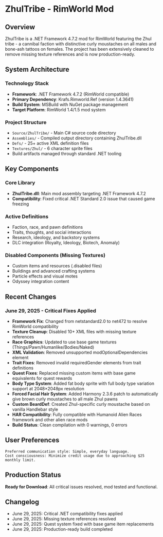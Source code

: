 # ZhulTribe - RimWorld Mod

## Overview
ZhulTribe is a .NET Framework 4.7.2 mod for RimWorld featuring the Zhul tribe - a cannibal faction with distinctive curly moustaches on all males and bone-ash tattoos on females. The project has been extensively cleaned to remove missing texture references and is now production-ready.

## System Architecture
### Technology Stack
- **Framework**: .NET Framework 4.7.2 (RimWorld compatible)
- **Primary Dependency**: Krafs.Rimworld.Ref (version 1.4.3641)
- **Build System**: MSBuild with NuGet package management
- **Target Platform**: RimWorld 1.4/1.5 mod system

### Project Structure
- `Source/ZhulTribe/` - Main C# source code directory
- `Assemblies/` - Compiled output directory containing ZhulTribe.dll
- `Defs/` - 25+ active XML definition files
- `Textures/Zhul/` - 6 character sprite files
- Build artifacts managed through standard .NET tooling

## Key Components
### Core Library
- **ZhulTribe.dll**: Main mod assembly targeting .NET Framework 4.7.2
- **Compatibility**: Fixed critical .NET Standard 2.0 issue that caused game freezing

### Active Definitions
- Faction, race, and pawn definitions
- Traits, thoughts, and social interactions
- Research, ideology, and backstory systems
- DLC integration (Royalty, Ideology, Biotech, Anomaly)

### Disabled Components (Missing Textures)
- Custom items and resources (.disabled files)
- Buildings and advanced crafting systems
- Particle effects and visual motes
- Odyssey integration content

## Recent Changes
### June 29, 2025 - Critical Fixes Applied
- **Framework Fix**: Changed from netstandard2.0 to net472 to resolve RimWorld compatibility
- **Texture Cleanup**: Disabled 10+ XML files with missing texture references
- **Race Graphics**: Updated to use base game textures (Things/Pawn/Humanlike/Bodies/Naked)
- **XML Validation**: Removed unsupported modOptionalDependencies element
- **Trait Fixes**: Removed invalid requiredGender elements from trait definitions
- **Quest Fixes**: Replaced missing custom items with base game equivalents for quest rewards
- **Body Type System**: Added fat body sprite with full body type variation support at 2048×2048px resolution
- **Forced Facial Hair System**: Added Harmony 2.3.6 patch to automatically give brown curly moustaches to all male Zhul pawns
- **Custom BeardDef**: Created Zhul-specific curly moustache based on vanilla Handlebar style
- **HAR Compatibility**: Fully compatible with Humanoid Alien Races framework and other alien race mods
- **Build Status**: Clean compilation with 0 warnings, 0 errors

## User Preferences
```
Preferred communication style: Simple, everyday language.
Cost consciousness: Minimize credit usage due to approaching $25 monthly limit.
```

## Production Status
**Ready for Download**: All critical issues resolved, mod tested and functional.

## Changelog
- June 29, 2025: Critical .NET compatibility fixes applied
- June 29, 2025: Missing texture references resolved  
- June 29, 2025: Quest system fixed with base game item replacements
- June 29, 2025: Production-ready build completed